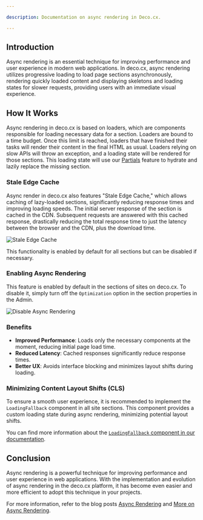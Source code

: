 ```yaml
---

description: Documentation on async rendering in Deco.cx.

---
```


## Introduction

Async rendering is an essential technique for improving performance and user experience in modern web applications. In deco.cx, async rendering utilizes progressive loading to load page sections asynchronously, rendering quickly loaded content and displaying skeletons and loading states for slower requests, providing users with an immediate visual experience.

## How It Works

Async rendering in deco.cx is based on loaders, which are components responsible for loading necessary data for a section. Loaders are bound to a time budget. Once this limit is reached, loaders that have finished their tasks will render their content in the final HTML as usual. Loaders relying on slow APIs will throw an exception, and a loading state will be rendered for those sections. This loading state will use our [Partials](/docs/en/developing-capabilities/interactive-sections/partial) feature to hydrate and lazily replace the missing section.

### Stale Edge Cache

Async render in deco.cx also features "Stale Edge Cache," which allows caching of lazy-loaded sections, significantly reducing response times and improving loading speeds. The initial server response of the section is cached in the CDN. Subsequent requests are answered with this cached response, drastically reducing the total response time to just the latency between the browser and the CDN, plus the download time.

![Stale Edge Cache](/docs/performance/stale-edge-cache.png)

This functionality is enabled by default for all sections but can be disabled if necessary.

### Enabling Async Rendering

This feature is enabled by default in the sections of sites on deco.cx. To disable it, simply turn off the `Optimization` option in the section properties in the Admin.

![Disable Async Rendering](/docs/performance/disable-async-render.png)

### Benefits

- **Improved Performance**: Loads only the necessary components at the moment, reducing initial page load time.
- **Reduced Latency**: Cached responses significantly reduce response times.
- **Better UX**: Avoids interface blocking and minimizes layout shifts during loading.

### Minimizing Content Layout Shifts (CLS)

To ensure a smooth user experience, it is recommended to implement the `LoadingFallback` component in all site sections. This component provides a custom loading state during async rendering, minimizing potential layout shifts.

You can find more information about the [`LoadingFallback` component in our documentation](/docs/en/developing-capabilities/sections/loading-fallback).

## Conclusion

Async rendering is a powerful technique for improving performance and user experience in web applications. With the implementation and evolution of async rendering in the deco.cx platform, it has become even easier and more efficient to adopt this technique in your projects.

For more information, refer to the blog posts [Async Rendering](https://deco.cx/en/blog/async-rendering) and [More on Async Rendering](https://deco.cx/en/blog/async-render-default).
